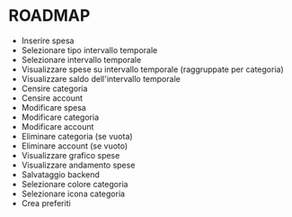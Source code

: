 # ROADMAP

- Inserire spesa
- Selezionare tipo intervallo temporale
- Selezionare intervallo temporale
- Visualizzare spese su intervallo temporale (raggruppate per categoria)
- Visualizzare saldo dell'intervallo temporale
- Censire categoria
- Censire account
- Modificare spesa
- Modificare categoria
- Modificare account
- Eliminare categoria (se vuota)
- Eliminare account (se vuoto)
- Visualizzare grafico spese
- Visualizzare andamento spese
- Salvataggio backend
- Selezionare colore categoria
- Selezionare icona categoria
- Crea preferiti

